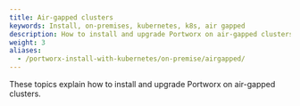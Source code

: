 ```yaml
---
title: Air-gapped clusters
keywords: Install, on-premises, kubernetes, k8s, air gapped
description: How to install and upgrade Portworx on air-gapped clusters
weight: 3
aliases:
  - /portworx-install-with-kubernetes/on-premise/airgapped/
---
```


These topics explain how to install and upgrade Portworx on air-gapped clusters.